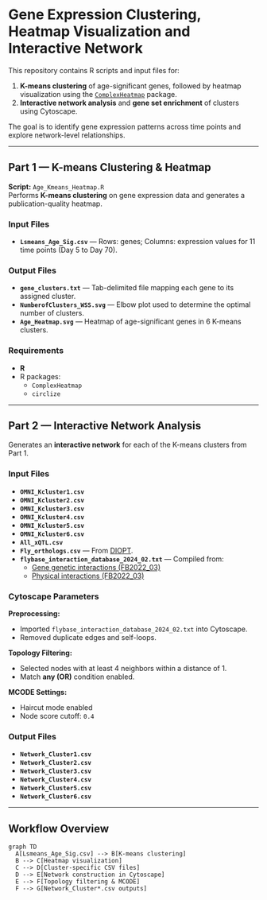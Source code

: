 # Gene Expression Clustering, Heatmap Visualization and Interactive Network 

This repository contains R scripts and input files for:
1. **K-means clustering** of age-significant genes, followed by heatmap visualization using the [`ComplexHeatmap`](https://jokergoo.github.io/ComplexHeatmap-reference/book/) package.
2. **Interactive network analysis** and **gene set enrichment** of clusters using Cytoscape.

The goal is to identify gene expression patterns across time points and explore network-level relationships.

---

## Part 1 — K-means Clustering & Heatmap

**Script:** `Age_Kmeans_Heatmap.R`  
Performs **K-means clustering** on gene expression data and generates a publication-quality heatmap.

### Input Files
- **`Lsmeans_Age_Sig.csv`** — Rows: genes; Columns: expression values for 11 time points (Day 5 to Day 70).

### Output Files
- **`gene_clusters.txt`** — Tab-delimited file mapping each gene to its assigned cluster.
- **`NumberofClusters_WSS.svg`** — Elbow plot used to determine the optimal number of clusters.
- **`Age_Heatmap.svg`** — Heatmap of age-significant genes in 6 K-means clusters.

### Requirements
- **R**
- R packages:
  - `ComplexHeatmap`
  - `circlize`

---

## Part 2 — Interactive Network Analysis

Generates an **interactive network** for each of the K-means clusters from Part 1.

### Input Files
- **`OMNI_Kcluster1.csv`**  
- **`OMNI_Kcluster2.csv`**  
- **`OMNI_Kcluster3.csv`**  
- **`OMNI_Kcluster4.csv`**  
- **`OMNI_Kcluster5.csv`**  
- **`OMNI_Kcluster6.csv`**  
- **`All_xQTL.csv`**  
- **`Fly_orthologs.csv`** — From [DIOPT](https://www.flyrnai.org/diopt).  
- **`flybase_interaction_database_2024_02.txt`** — Compiled from:  
  - [Gene genetic interactions (FB2022_03)](https://ftp.flybase.net/releases/FB2022_03/precomputed_files/genes/gene_genetic_interactions_fb_2024_02.tsv.gz)  
  - [Physical interactions (FB2022_03)](https://ftp.flybase.net/releases/FB2022_03/precomputed_files/genes/physical_interactions_mitab_fb_2022_03.tsv.gz)

### Cytoscape Parameters

**Preprocessing:**
- Imported `flybase_interaction_database_2024_02.txt` into Cytoscape.
- Removed duplicate edges and self-loops.

**Topology Filtering:**
- Selected nodes with at least 4 neighbors within a distance of 1.
- Match **any (OR)** condition enabled.

**MCODE Settings:**
- Haircut mode enabled
- Node score cutoff: `0.4`

### Output Files
- **`Network_Cluster1.csv`**
- **`Network_Cluster2.csv`**
- **`Network_Cluster3.csv`**
- **`Network_Cluster4.csv`**
- **`Network_Cluster5.csv`**
- **`Network_Cluster6.csv`**

---

## Workflow Overview
```mermaid
graph TD
  A[Lsmeans_Age_Sig.csv] --> B[K-means clustering]
  B --> C[Heatmap visualization]
  C --> D[Cluster-specific CSV files]
  D --> E[Network construction in Cytoscape]
  E --> F[Topology filtering & MCODE]
  F --> G[Network_Cluster*.csv outputs]
